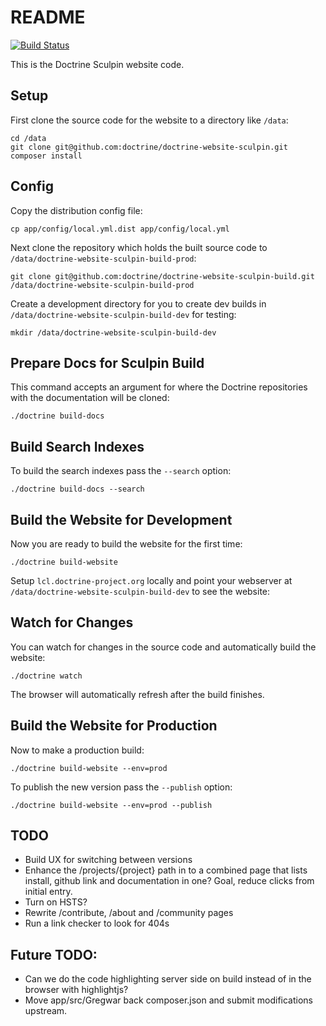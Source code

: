 # README

[![Build Status](https://travis-ci.org/doctrine/doctrine-website-sculpin.svg?branch=master)](https://travis-ci.org/doctrine/doctrine-website-sculpin)

This is the Doctrine Sculpin website code.

## Setup

First clone the source code for the website to a directory like `/data`:

    cd /data
    git clone git@github.com:doctrine/doctrine-website-sculpin.git
    composer install

## Config

Copy the distribution config file:

    cp app/config/local.yml.dist app/config/local.yml

Next clone the repository which holds the built source code to `/data/doctrine-website-sculpin-build-prod`:

    git clone git@github.com:doctrine/doctrine-website-sculpin-build.git /data/doctrine-website-sculpin-build-prod

Create a development directory for you to create dev builds in `/data/doctrine-website-sculpin-build-dev` for testing:

    mkdir /data/doctrine-website-sculpin-build-dev

## Prepare Docs for Sculpin Build

This command accepts an argument for where the Doctrine repositories with the documentation will be cloned:

    ./doctrine build-docs

## Build Search Indexes

To build the search indexes pass the `--search` option:

    ./doctrine build-docs --search

## Build the Website for Development

Now you are ready to build the website for the first time:

    ./doctrine build-website

Setup `lcl.doctrine-project.org` locally and point your webserver at `/data/doctrine-website-sculpin-build-dev` to see the website:

## Watch for Changes

You can watch for changes in the source code and automatically build the website:

    ./doctrine watch

The browser will automatically refresh after the build finishes.

## Build the Website for Production

Now to make a production build:

    ./doctrine build-website --env=prod

To publish the new version pass the `--publish` option:

    ./doctrine build-website --env=prod --publish

## TODO

- Build UX for switching between versions
- Enhance the /projects/{project} path in to a combined page that lists install, github link and documentation in one? Goal, reduce clicks from initial entry.
- Turn on HSTS?
- Rewrite /contribute, /about and /community pages
- Run a link checker to look for 404s

## Future TODO:

- Can we do the code highlighting server side on build instead of in the browser with highlightjs?
- Move app/src/Gregwar back composer.json and submit modifications upstream.

